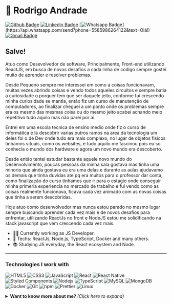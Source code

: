 # :purple_heart: Rodrigo Andrade

[![Github Badge](https://img.shields.io/badge/-Github-000?style=flat-square&logo=Github&logoColor=white&link=https://github.com/RodrigoAndrade085)](https://github.com/RodrigoAndrade085)
[![Linkedin Badge](https://img.shields.io/badge/-LinkedIn-blue?style=flat-square&logo=Linkedin&logoColor=white&link=https://www.linkedin.com/in/rodrigo-andrade-51bb55190/)](https://www.linkedin.com/in/rodrigo-andrade-51bb55190/)
[![Whatsapp Badge](https://img.shields.io/badge/-Whatsapp-4CA143?style=flat-square&labelColor=4CA143&logo=whatsapp&logoColor=white&link=https://api.whatsapp.com/send?phone=5585986264122&text=Olá!)](https://api.whatsapp.com/send?phone=5585986264122&text=Olá!)
[![Gmail Badge](https://img.shields.io/badge/-Gmail-c14438?style=flat-square&logo=Gmail&logoColor=white&link=mailto:rodrigoandradedsousa@gmail.com)](mailto:rodrigoandradedsousa@gmail.com)

## Salve!

Atuo como Desevolvedor de software, Principalmente, Front-end utilizando ReactJS, em busca de novos desafios a cada linha de codigo sempre gostei muito de aprender e resolver problemas.

Desde Pequeno sempre me interessei em como a coisas funcionavam, muitas vezes abrindo coisas e vendo todos aqueles circuitos e sempre batia a curiosidade o porquer tem que ser daquele jeito, conforme fui crescendo minha curiosidade se mantia, então fiz um curso de manutenção de computadores, ao finalizar cheguei a um ponto onde os problemas sempre era os mesmo das mesmas coisa ou do mesmo jeito acabei achando meio repetitivo tudo aquilo mas não parei por ai.

Entrei em uma escola tecnica de ensino medio onde fiz o curso de informática e la descobrir varias outros ramos na area da tecnologia um deles foi o de Dev onde tudo era mais complexo, no lugar de objetos fisicos tinhamos vituais, como os websites, e tudo aquilo me fascinou pois eu so conhecia o mundo dos hardware e agora um novo mundo era descoberto.

Desde então tentei estudar bastante aquele novo mundo do Desenvolvimento, poucas pessoas da minha sala gostava mas tinha uma minoria que ainda gostava eu era uma delas e durante as aulas ajudavamo os demais que tinha duvidas ate pq era muitos para o professor dar conta, como finalização do curso tinhamos que ir para o estagio onde conseguir minha primeria experiencia no mercado de trabalho e fui vendo como as coisas realmente funcionava, ficava cada vez animado com as novas coisas que tinha a serem descobridas.

Hoje atuo como desenvolvedor mas nunca estou parado no mesmo lugar sempre buscando aprender cada vez mais e de novos desafios para enfrentar, utilizando ReactJs no front e NodeJS estou me solidificando na stack javascript que vem crescendo cada vez mais.


- :office_worker: Currently working as JS Developer.
- :purple_heart: Techs: ReactJs, Node.js, TypeScript, Docker  and many others.
- :books: Studying JS everyday, the React ecosystem and Node.

---

### Technologies I work with

  ![HTML5](https://img.shields.io/badge/-HTML5-E34F26?style=for-the-badge&logo=html5&logoColor=white)
  ![CSS3](https://img.shields.io/badge/-CSS3-549FDE?style=for-the-badge&logo=css3&logoColor=white)
  ![JavaScript](https://img.shields.io/badge/-JavaScript-F7B93E?style=for-the-badge&logo=javascript&logoColor=fff)
  ![React](https://img.shields.io/badge/-React.js-45b8d8?style=for-the-badge&logo=react&logoColor=white)
  ![React Native](https://img.shields.io/badge/-React%20Native-45b8d8?style=for-the-badge&logo=react&logoColor=white)
  ![Styled Components](https://img.shields.io/badge/-Styled_Components-db7092?style=for-the-badge&logo=styled-components&logoColor=white)
  ![Nodejs](https://img.shields.io/badge/-Node.js-43853d?style=for-the-badge&logo=nodemon&logoColor=white)
  ![TypeScript](https://img.shields.io/badge/-TypeScript-0077C6?style=for-the-badge&logo=typescript&logoColor=fff)
  ![MySQL](https://img.shields.io/badge/-MySQL-00758F?style=for-the-badge&logo=mysql&logoColor=white)
  ![MongoDB](https://img.shields.io/badge/-MongoDB-13aa52?style=for-the-badge&logo=mongodb&logoColor=white)
  ![Docker](https://img.shields.io/badge/-Docker-46a2f1?style=for-the-badge&logo=docker&logoColor=white)
  ![Git](https://img.shields.io/badge/-Git-F05032?style=for-the-badge&logo=git&logoColor=white)
  ![npm](https://img.shields.io/badge/-NPM-CB3837?style=for-the-badge&logo=npm&logoColor=white)
  ![Prettier](https://img.shields.io/badge/-Prettier-1A2B34?style=for-the-badge&logo=prettier&logoColor=white)
  ![Linux](https://img.shields.io/badge/-Linux-16C60C?style=for-the-badge&logo=linux&logoColor=white)


<details>
  <summary> <b> Want to know more about me? </b> <i> (Click here to expand)</i> </summary>
  <br>
  
  <a href="https://github.com/anuraghazra/github-readme-stats">
    <img align="center" src="https://github-readme-stats.vercel.app/api?username=rodrigoandrade085&show_icons=true&count_private=true&theme=tokyonight&hide=issues" />
  </a>
  
  <br />
  
  ![Top Langs](https://github-readme-stats.vercel.app/api/top-langs/?username=rodrigoandrade085&hide=TeX&layout=compact&theme=tokyonight)
  
</details>
